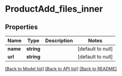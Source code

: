 # ProductAdd_files_inner

## Properties
Name | Type | Description | Notes
------------ | ------------- | ------------- | -------------
**name** | **string** |  | [default to null]
**url** | **string** |  | [default to null]

[[Back to Model list]](../README.md#documentation-for-models) [[Back to API list]](../README.md#documentation-for-api-endpoints) [[Back to README]](../README.md)


